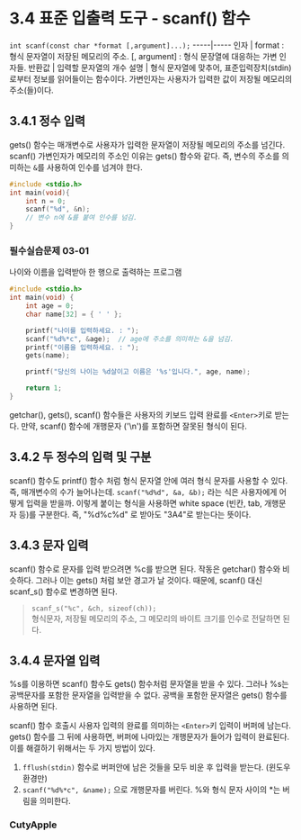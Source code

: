 # 3.4 표준 입출력 도구 - scanf() 함수

`int scanf(const char *format [,argument]...);`
-----|-----
인자 | format : 형식 문자열이 저장된 메모리의 주소. [, argument] : 형식 문장열에 대응하는 가변 인자들.
반환값 | 입력할 문자열의 개수
설명 | 형식 문자열에 맞추어, 표준입력장치(stdin)로부터 정보를 읽어들이는 함수이다. 가변인자는 사용자가 입력한 값이 저장될 메모리의 주소(들)이다.

## 3.4.1 정수 입력
gets() 함수는 매개변수로 사용자가 입력한 문자열이 저장될 메모리의 주소를 넘긴다. scanf() 가변인자가 메모리의 주소인 이유는 gets() 함수와 같다. 즉, 변수의 주소를 의미하는 `&`를 사용하여 인수를 넘겨야 한다.

``` C
#include <stdio.h>
int main(void){
    int n = 0;
    scanf("%d", &n);
    // 변수 n에 &를 붙여 인수를 넘김.
}
```

### 필수실습문제 03-01
나이와 이름을 입력받아 한 행으로 출력하는 프로그램
``` C
#include <stdio.h>
int main(void) {
	int age = 0;
	char name[32] = { ' ' };

	printf("나이를 입력하세요. : ");
	scanf("%d%*c", &age);  // age에 주소를 의미하는 &을 넘김.
	printf("이름을 입력하세요. : ");
	gets(name);

	printf("당신의 나이는 %d살이고 이름은 '%s'입니다.", age, name);

	return 1;
}
```
getchar(), gets(), scanf() 함수들은 사용자의 키보드 입력 완료를 `<Enter>`키로 받는다. 만약, scanf() 함수에 개행문자 ('\n')를 포함하면 잘못된 형식이 된다.

## 3.4.2 두 정수의 입력 및 구분

scanf() 함수도 printf() 함수 처럼 형식 문자열 안에 여러 형식 문자를 사용할 수 있다. 즉, 매개변수의 수가 늘어나는데. 
`scanf("%d%d", &a, &b);`
라는 식은 사용자에게 어떻게 입력을 받을까. 이렇게 붙이는 형식을 사용하면 white space (빈칸, tab, 개행문자 등)를 구분한다. 즉, "%d%c%d" 로 받아도 "3A4"로 받는다는 뜻이다.

## 3.4.3 문자 입력

scanf() 함수로 문자를 입력 받으려면 %c를 받으면 된다. 작동은 getchar() 함수와 비슷하다. 그러나 이는 gets() 처럼 보안 경고가 날 것이다. 때문에, scanf() 대신 scanf_s() 함수로 변경하면 된다.
> `scanf_s("%c", &ch, sizeof(ch));`   
형식문자, 저장될 메모리의 주소, 그 메모리의 바이트 크기를 인수로 전달하면 된다.

## 3.4.4 문자열 입력

%s를 이용하면 scanf() 함수도 gets() 함수처럼 문자열을 받을 수 있다. 그러나 %s는 공백문자를 포함한 문자열을 입력받을 수 없다. 공백을 포함한 문자열은 gets() 함수를 사용하면 된다.

scanf() 함수 호출시 사용자 입력의 완료를 의미하는 `<Enter>`키 입력이 버퍼에 남는다. gets() 함수를 그 뒤에 사용하면, 버퍼에 나마있는 개행문자가 들어가 입력이 완료된다. 이를 해결하기 위해서는 두 가지 방법이 있다.
1. `fflush(stdin)` 함수로 버퍼안에 남은 것들을 모두 비운 후 입력을 받는다. (윈도우 환경만)
2. `scanf("%d%*c", &name);` 으로 개행문자를 버린다. %와 형식 문자 사이의 *는 버림을 의미한다.

### CutyApple
